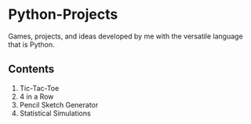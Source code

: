 # Python-Projects
Games, projects, and ideas developed by me with the versatile language that is Python.
## Contents
1) Tic-Tac-Toe
2) 4 in a Row
3) Pencil Sketch Generator
4) Statistical Simulations

